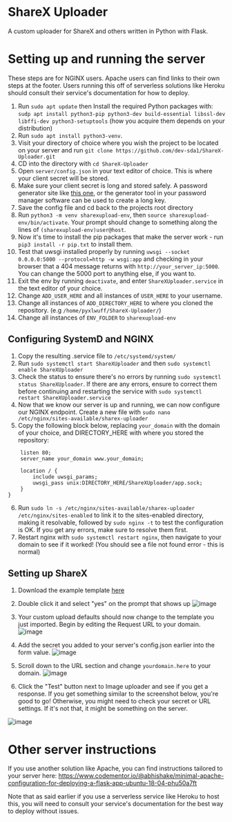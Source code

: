 # ShareX Uploader
A custom uploader for ShareX and others written in Python with Flask.

# Setting up and running the server
These steps are for NGINX users. Apache users can find links to their own steps at the footer. 
Users running this off of serverless solutions like Heroku should consult their service's documentation for how to deploy.

1) Run ``sudo apt update`` then Install the required Python packages with: ``sudp apt install python3-pip python3-dev build-essential libssl-dev libffi-dev python3-setuptools`` (how you acquire them depends on your distribution)
2) Run ``sudo apt install python3-venv``.
3) Visit your directory of choice where you wish the project to be located on your server and run ``git clone https://github.com/dev-sda1/ShareX-Uploader.git``
2) CD into the directory with ``cd ShareX-Uploader``
3) Open ``server/config.json`` in your text editor of choice. This is where your client secret will be stored.
4) Make sure your client secret is long and stored safely. A password generator site like [this one](https://passwordsgenerator.net/), or the generator tool in your password manager software can be used to create a long key.
5) Save the config file and cd back to the projects root directory
6) Run ``python3 -m venv sharexupload-env``, then ``source sharexupload-env/bin/activate``. Your prompt should change to something along the lines of ``(sharexupload-env)user@host``.
7) Now it's time to install the pip packages that make the server work - run ``pip3 install -r pip.txt`` to install them.
8) Test that uwsgi installed properly by running ``uwsgi --socket 0.0.0.0:5000 --protocol=http -w wsgi:app`` and checking in your browser that a 404 message returns with ``http://your_server_ip:5000``. You can change the 5000 port to anything else, if you want to.
9) Exit the env by running ``deactivate``, and enter ``ShareXUploader.service`` in the text editor of your choice.
10) Change ``ADD_USER_HERE`` and all instances of ``USER_HERE`` to your username.
11) Change all instances of ``ADD_DIRECTORY_HERE`` to where you cloned the repository. (e.g ``/home/pyxlwuff/ShareX-Uploader/``)
12) Change all instances of ``ENV_FOLDER`` to ``sharexupload-env``

## Configuring SystemD and NGINX
1) Copy the resulting .service file to ``/etc/systemd/system/``
2) Run ``sudo systemctl start ShareXUploader`` and then ``sudo systemctl enable ShareXUploader``
3) Check the status to ensure there's no errors by running ``sudo systemctl status ShareXUploader``. If there are any errors, ensure to correct them before continuing and restarting the service with ``sudo systemctl restart ShareXUploader.service``
4) Now that we know our server is up and running, we can now configure our NGINX endpoint. Create a new file with ``sudo nano /etc/nginx/sites-available/sharex-uploader``
5) Copy the following block below, replacing ``your_domain`` with the domain of your choice, and DIRECTORY_HERE with where you stored the repository:

```server {
    listen 80;
    server_name your_domain www.your_domain;

    location / {
        include uwsgi_params;
        uwsgi_pass unix:DIRECTORY_HERE/ShareXUploader/app.sock;
    }
}
```
6) Run ``sudo ln -s /etc/nginx/sites-available/sharex-uploader /etc/nginx/sites-enabled`` to link it to the sites-enabled directory, making it resolvable, followed by ``sudo nginx -t`` to test the configuration is OK. If you get any errors, make sure to resolve them first.
7) Restart nginx with ``sudo systemctl restart nginx``, then navigate to your domain to see if it worked! (You should see a file not found error - this is normal)

## Setting up ShareX
1) Download the example template [here](https://github.com/dev-sda1/ShareX-Uploader/blob/main/example_upload.sxcu)
2) Double click it and select "yes" on the prompt that shows up 
![image](https://user-images.githubusercontent.com/43112896/135697173-7dc395c8-da8c-49cf-947d-b32f7af7fa98.png)

3) Your custom upload defaults should now change to the template you just imported. Begin by editing the Request URL to your domain.
![image](https://user-images.githubusercontent.com/43112896/135697195-b9385b6b-3b98-4e17-b677-7115c3a4544e.png)

4) Add the secret you added to your server's config.json earlier into the form value.
![image](https://user-images.githubusercontent.com/43112896/135697210-09ac7819-646a-4f92-9e5a-b9ab1deedec2.png)

5) Scroll down to the URL section and change ``yourdomain.here`` to your domain.
![image](https://user-images.githubusercontent.com/43112896/135697227-804eef68-5964-4f74-8171-b6003460f1bf.png)

6) Click the "Test" button next to Image uploader and see if you get a response. If you get something similar to the screenshot below, you're good to go! Otherwise, you might need to check your secret or URL settings. If it's not that, it might be something on the server. 

![image](https://user-images.githubusercontent.com/43112896/135697261-f50ad6bf-146a-4baf-90dc-7df56ab5d419.png)


# Other server instructions
If you use another solution like Apache, you can find instructions tailored to your server here:
https://www.codementor.io/@abhishake/minimal-apache-configuration-for-deploying-a-flask-app-ubuntu-18-04-phu50a7ft

Note that as said earlier if you use a serverless service like Heroku to host this, you will need to consult your service's documentation for the best way to deploy without issues.

